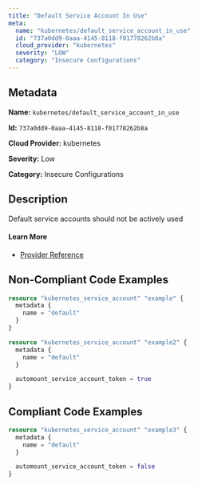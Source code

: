 ```yaml
---
title: "Default Service Account In Use"
meta:
  name: "kubernetes/default_service_account_in_use"
  id: "737a0dd9-0aaa-4145-8118-f01778262b8a"
  cloud_provider: "kubernetes"
  severity: "LOW"
  category: "Insecure Configurations"
---
```


## Metadata
**Name:** `kubernetes/default_service_account_in_use`

**Id:** `737a0dd9-0aaa-4145-8118-f01778262b8a`

**Cloud Provider:** kubernetes

**Severity:** Low

**Category:** Insecure Configurations

## Description
Default service accounts should not be actively used

#### Learn More

 - [Provider Reference](https://registry.terraform.io/providers/hashicorp/kubernetes/latest/docs/resources/service_account#automount_service_account_token)

## Non-Compliant Code Examples
```terraform
resource "kubernetes_service_account" "example" {
  metadata {
    name = "default"
  }
}

resource "kubernetes_service_account" "example2" {
  metadata {
    name = "default"
  }

  automount_service_account_token = true
}

```

## Compliant Code Examples
```terraform
resource "kubernetes_service_account" "example3" {
  metadata {
    name = "default"
  }

  automount_service_account_token = false
}

```
